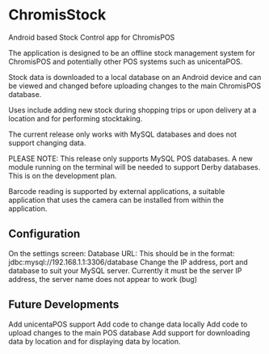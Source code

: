 # ChromisStock
Android based Stock Control app for ChromisPOS

The application is designed to be an offline stock management system for ChromisPOS and potentially other POS systems
such as unicentaPOS.

Stock data is downloaded to a local database on an Android device and can be viewed and changed before uploading changes
to the main ChromisPOS database.

Uses include adding new stock during shopping trips or upon delivery at a location and for performing stocktaking.

The current release only works with MySQL databases and does not support changing data. 

PLEASE NOTE: This release only supports MySQL POS databases. A new module running on the terminal will be needed to support Derby databases. This is on the development plan.

Barcode reading is supported by external applications, a suitable application that uses the camera can be installed
from within the application.

Configuration
-------------
On the settings screen:
Database URL: This should be in the format: jdbc:mysql://192.168.1.1:3306/database
              Change the IP address, port and database to suit your MySQL server.
Currently it must be the server IP address, the server name does not appear to work (bug) 

Future Developments
-------------------
Add unicentaPOS support
Add code to change data locally
Add code to upload changes to the main POS database
Add support for downloading data by location and for displaying data by location.
